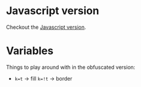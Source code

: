 # Javascript version

Checkout the [Javascript version](https://raw.github.com/djui/kanim/master/src/kanimo.html).

# Variables

Things to play around with in the obfuscated version:

 * `k=t` -> fill `k=!t` -> border
